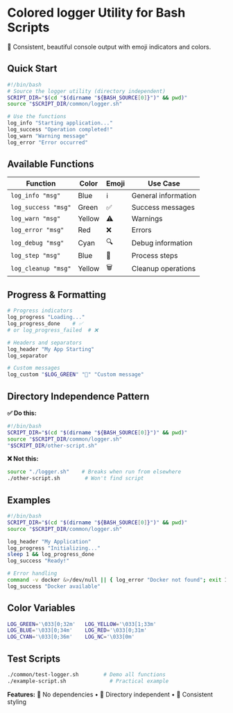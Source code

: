# Colored logger Utility for Bash Scripts

🎨 Consistent, beautiful console output with emoji indicators and colors.

## Quick Start

```bash
#!/bin/bash
# Source the logger utility (directory independent)
SCRIPT_DIR="$(cd "$(dirname "${BASH_SOURCE[0]}")" && pwd)"
source "$SCRIPT_DIR/common/logger.sh"

# Use the functions
log_info "Starting application..."
log_success "Operation completed!"
log_warn "Warning message"
log_error "Error occurred"
```

## Available Functions

| Function | Color | Emoji | Use Case |
|----------|-------|--------|----------|
| `log_info "msg"` | Blue | ℹ️ | General information |
| `log_success "msg"` | Green | ✅ | Success messages |
| `log_warn "msg"` | Yellow | ⚠️ | Warnings |
| `log_error "msg"` | Red | ❌ | Errors |
| `log_debug "msg"` | Cyan | 🔍 | Debug information |
| `log_step "msg"` | Blue | 🚀 | Process steps |
| `log_cleanup "msg"` | Yellow | 🗑️ | Cleanup operations |

## Progress & Formatting

```bash
# Progress indicators
log_progress "Loading..."
log_progress_done    # ✅
# or log_progress_failed  # ❌

# Headers and separators
log_header "My App Starting"
log_separator

# Custom messages
log_custom "$LOG_GREEN" "🌟" "Custom message"
```

## Directory Independence Pattern

**✅ Do this:**
```bash
#!/bin/bash
SCRIPT_DIR="$(cd "$(dirname "${BASH_SOURCE[0]}")" && pwd)"
source "$SCRIPT_DIR/common/logger.sh"
"$SCRIPT_DIR/other-script.sh"
```

**❌ Not this:**
```bash
source "./logger.sh"    # Breaks when run from elsewhere
./other-script.sh        # Won't find script
```

## Examples

```bash
#!/bin/bash
SCRIPT_DIR="$(cd "$(dirname "${BASH_SOURCE[0]}")" && pwd)"
source "$SCRIPT_DIR/common/logger.sh"

log_header "My Application"
log_progress "Initializing..."
sleep 1 && log_progress_done
log_success "Ready!"

# Error handling
command -v docker &>/dev/null || { log_error "Docker not found"; exit 1; }
log_success "Docker available"
```

## Color Variables

```bash
LOG_GREEN='\033[0;32m'   LOG_YELLOW='\033[1;33m'
LOG_BLUE='\033[0;34m'    LOG_RED='\033[0;31m'
LOG_CYAN='\033[0;36m'    LOG_NC='\033[0m'
```

## Test Scripts

```bash
./common/test-logger.sh        # Demo all functions
./example-script.sh              # Practical example
```

**Features:** 🚀 No dependencies • 📁 Directory independent • 🎨 Consistent styling
